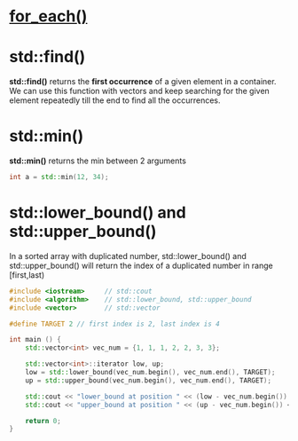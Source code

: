 # [for_each()](https://github.com/TranPhucVinh/Cplusplus/tree/master/Introduction/Function#for_each)

# std::find()
**std::find()** returns the **first occurrence** of a given element in a container. We can use this function with vectors and keep searching for the given element repeatedly till the end to find all the occurrences.
# std::min()
**std::min()** returns the min between 2 arguments
```cpp
int a = std::min(12, 34);
```
# std::lower_bound() and std::upper_bound()

In a sorted array with duplicated number, std::lower_bound() and std::upper_bound() will return the index of a duplicated number in range [first,last) 

```cpp
#include <iostream>     // std::cout
#include <algorithm>    // std::lower_bound, std::upper_bound
#include <vector>       // std::vector

#define TARGET 2 // first index is 2, last index is 4

int main () {
    std::vector<int> vec_num = {1, 1, 1, 2, 2, 3, 3};

    std::vector<int>::iterator low, up;
    low = std::lower_bound(vec_num.begin(), vec_num.end(), TARGET);
    up = std::upper_bound(vec_num.begin(), vec_num.end(), TARGET);

    std::cout << "lower_bound at position " << (low - vec_num.begin()) << '\n'; // 3
    std::cout << "upper_bound at position " << (up - vec_num.begin()) << '\n';  // 5

    return 0;
}
```
